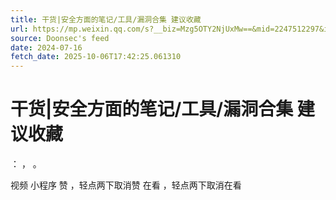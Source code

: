 ```yaml
---
title: 干货|安全方面的笔记/工具/漏洞合集 建议收藏
url: https://mp.weixin.qq.com/s?__biz=Mzg5OTY2NjUxMw==&mid=2247512297&idx=1&sn=fecaac796e36bdf2f0c7b7017cef594f
source: Doonsec's feed
date: 2024-07-16
fetch_date: 2025-10-06T17:42:25.061310
---
```


# 干货|安全方面的笔记/工具/漏洞合集 建议收藏

：
，
。

视频
小程序
赞
，轻点两下取消赞
在看
，轻点两下取消在看